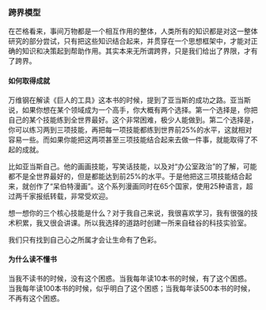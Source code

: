 ### 跨界模型

在芒格看来，事间万物都是一个相互作用的整体，人类所有的知识都是对这一整体研究的部分尝试，只有把这些知识结合起来，并贯穿在一个思想框架中，才能对正确的知识和决策起到帮助作用。其实本来无所谓跨界，只是我们给出了界限，才有了跨界。

#### 如何取得成就

万维钢在解读《巨人的工具》这本书的时候，提到了亚当斯的成功之路。亚当斯说，如果你想在某个领域成为一个高手，你大概有两个选择。第一个选择是，你把自己的某个技能练到全世界最好。这个非常困难，极少人能做到。第二个选择是，你可以练习两到三项技能，再把每一项技能都练到世界前25%的水平，这就相对容易一些。而如果你能把这两项甚至三项技能结合起来去做一件事，就能取得了不起的成就。

比如亚当斯自己。他的画画技能，写笑话技能，以及对“办公室政治”的了解，可能都不是全世界最好的，但是都能达到前25%的水平。于是他把这三项技能结合起来，就创作了“呆伯特漫画”。这个系列漫画同时在65个国家，使用25种语言，超过两千家报纸转载，非常受欢迎。

想一想你的三个核心技能是什么？对于我自己来说，我很喜欢学习，我有很强的技术积累，我又很会讲课。所以我选择的道路时创建一所来自硅谷的科技实验室。

我们只有找到自己心之所属才会让生命有了色彩。

#### 为什么读不懂书

当我不读书的时候，没有这个困惑。当我每年读10本书的时候，有了这个困惑。当我每年读100本书的时候，似乎明白了这个困惑；当我每年读500本书的时候，不再有这个困惑。
